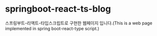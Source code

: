 # springboot-react-ts-blog
스프링부트-리액트-타입스크립트로 구현한 웹페이지 입니다.(This is a web page implemented in spring boot-react-type script.)

